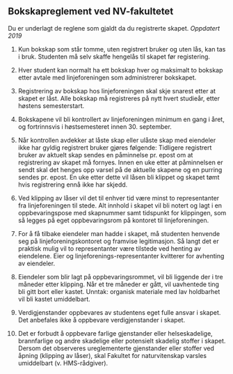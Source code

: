 ## Bokskapreglement ved NV-fakultetet
Du er underlagt de reglene som gjaldt da du registrerte skapet.
*Oppdatert 2019*

1. Kun bokskap som står tomme, uten registrert bruker og uten lås, kan tas i bruk. Studenten må selv skaffe hengelås til skapet før registering.

2. Hver student kan normalt ha ett bokskap hver og maksimalt to bokskap etter avtale med linjeforeningen som administrerer bokskapet.

3. Registrering av bokskap hos linjeforeningen skal skje snarest etter at skapet er låst. Alle bokskap må registreres på nytt hvert studieår, etter høstens semesterstart.

4. Bokskapene vil bli kontrollert av linjeforeningen minimum en gang i året, og fortrinnsvis i høstsemesteret innen 30. september.

5. Når kontrollen avdekker at låste skap eller ulåste skap med eiendeler ikke har gyldig registrert bruker gjøres følgende:
Tidligere registrert bruker av aktuelt skap sendes en påminnelse pr. epost om at registrering av skapet må fornyes.
Innen en uke etter at påminnelsen er sendt skal det henges opp varsel på de aktuelle skapene og en purring sendes pr. epost.
En uke etter dette vil låsen bli klippet og skapet tømt hvis registrering ennå ikke har skjedd.

6. Ved klipping av låser vil det til enhver tid være minst to representanter fra linjeforeningen til stede. Alt innhold i skapet vil bli notert og lagt i en oppbevaringspose med skapnummer samt tidspunkt for klippingen, som så legges på eget oppbevaringsrom på kontoret til linjeforeningen.

7. For å få tilbake eiendeler man hadde i skapet, må studenten henvende seg på linjeforeningskontoret og framvise legitimasjon. Så langt det er praktisk mulig vil to representanter være tilstede ved henting av eiendelene. Eier og linjeforenings-representanter kvitterer for avhenting av eiendeler.

8. Eiendeler som blir lagt på oppbevaringsrommet, vil bli liggende der i tre måneder etter klipping. Når et tre måneder er gått, vil uavhentede ting bli gitt bort eller kastet. Unntak: organisk materiale med lav holdbarhet vil bli kastet umiddelbart.

9. Verdigjenstander oppbevares av studentens eget fulle ansvar i skapet. Det anbefales ikke å oppbevare verdigjenstander i skapet.

10. Det er forbudt å oppbevare farlige gjenstander eller helseskadelige, brannfarlige og andre skadelige eller potensielt skadelig stoffer i skapet. Dersom det observeres ureglementerte gjenstander eller stoffer ved åpning (klipping av låser), skal Fakultet for naturvitenskap varsles umiddelbart (v. HMS-rådgiver).